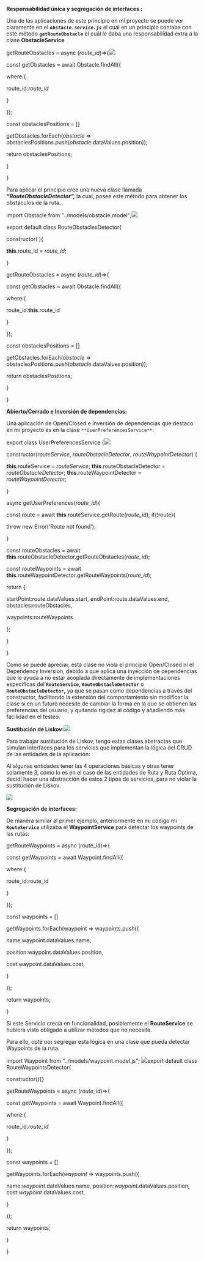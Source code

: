 ﻿**Responsabilidad única y segregación de interfaces :**

Una de las aplicaciones de este principio en mi proyecto se puede ver claramente en el ***`obstacle.service.js`*** el cuál en un principio contaba con este método **`getRouteObstacle`** el cuál le daba una responsabilidad extra a la clase **ObstacleService**

getRouteObstacles = async (*route\_id*)=>{![](Aspose.Words.67d7abdc-e5c8-4f16-8721-e8686cdea46c.001.png)

const getObstacles = await Obstacle.findAll({

where:{

route\_id:*route\_id*

}

});

const obstaclesPositions = []

getObstacles.forEach(*obstacle* =>
obstaclesPositions.push(*obstacle*.dataValues.position));

return obstaclesPositions;

}

}

Para aplicar el principio cree una nueva clase llamada ***“RouteObstacleDetector”,*** la cual, posee este método para obtener los obstáculos de la ruta.

import Obstacle from "../models/obstacle.model";![](Aspose.Words.67d7abdc-e5c8-4f16-8721-e8686cdea46c.002.png)

export default class RouteObstaclesDetector{

constructor( ){

**this**.route\_id = *route\_id*;

}

getRouteObstacles = async (*route\_id*)=>{

const getObstacles = await Obstacle.findAll({

where:{

route\_id:**this**.route\_id

}

});

const obstaclesPositions = []

getObstacles.forEach(*obstacle* =>
obstaclesPositions.push(*obstacle*.dataValues.position));

return obstaclesPositions;

}

}

**Abierto/Cerrado e Inversión de dependencias:**

Una aplicación de Open/Closed e inversión de dependencias que destaco en mi proyecto es en la clase `**UserPreferencesService**`:

export class UserPreferencesService {![](Aspose.Words.67d7abdc-e5c8-4f16-8721-e8686cdea46c.003.png)

constructor(*routeService*, *routeObstacleDetector*, *routeWaypointDetector*) {

**this**.routeService = *routeService*; **this**.routeObstacleDetector = *routeObstacleDetector*; **this**.routeWaypointDetector = *routeWaypointDetector*;

}

async getUserPreferences(*route\_id*){

const route = await **this**.routeService.getRoute(*route\_id*); if(!route){

throw new Error('Route not found');

}

const routeObstacles = await **this**.routeObstacleDetector.getRouteObstacles(*route\_id*);

const routeWaypoints = await **this**.routeWaypointDetector.getRouteWaypoints(*route\_id*);

return {

startPoint:route.dataValues.start, endPoint:route.dataValues.end, obstacles:routeObstacles,

waypoints:routeWaypoints

};

}

}

Como se puede apreciar, esta clase no viola el principio Open/Closed ni el Dependency Inversion, debido a que aplica una inyección de dependencias que le ayuda a no estar acoplada directamente de implementaciones específicas del **`RouteService`, `RouteObstacleDetector`** o **`RouteObstacleDetector`,** ya que se pasan como dependencias a través del constructor, facilitando la extensión del comportamiento sin modificar la clase si en un futuro necesite de cambiar la forma en la que se obtienen las preferencias del usuario, y quitando rigidez al código y añadiendo más facilidad en el testeo.

**Sustitución de Liskov:![](Aspose.Words.67d7abdc-e5c8-4f16-8721-e8686cdea46c.004.jpeg)**

Para trabajar sustitución de Liskov, tengo estas clases abstractas que simulan interfaces para los servicios que implementan la lógica del CRUD de las entidades de la aplicación:

Al algunas entidades tener las 4 operaciones básicas y otras tener solamente 3, como lo es en el caso de las entidades de Ruta y Ruta Óptima, decidí hacer una abstracción de estos 2 tipos de servicios, para no violar la sustitución de Liskov.

![](Aspose.Words.67d7abdc-e5c8-4f16-8721-e8686cdea46c.005.jpeg)

**Segregación de interfaces:**

De manera similar al primer ejemplo, anteriormente en mi código mi **`RouteService`** utilizaba el **WaypointService** para detectar los waypoints de las rutas:

getRouteWaypoints = async (route\_id)=>{

const getWaypoints = await Waypoint.findAll({

where:{

route\_id:route\_id

}

});

const waypoints = []

getWaypoints.forEach(waypoint => waypoints.push({

name:waypoint.dataValues.name,

position:waypoint.dataValues.position,

cost:waypoint.dataValues.cost,

}

));

return waypoints;

}

Si este Servicio crecía en funcionalidad, posiblemente el **RouteService** se hubiera visto obligado a utilizar métodos que no necesita.

Para ello, opté por segregar esta lógica en una clase que pueda detectar Waypoints de la ruta.

import Waypoint from "../models/waypoint.model.js"; ![](Aspose.Words.67d7abdc-e5c8-4f16-8721-e8686cdea46c.006.png)export default class RouteWaypointsDetector{

constructor(){}

getRouteWaypoints = async (*route\_id*)=>{

const getWaypoints = await Waypoint.findAll({

where:{

route\_id:*route\_id*

}

});

const waypoints = []

getWaypoints.forEach(*waypoint* => waypoints.push({

name:*waypoint*.dataValues.name, position:*waypoint*.dataValues.position, cost:*waypoint*.dataValues.cost,

}

));

return waypoints;

}

}

